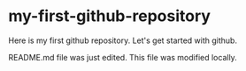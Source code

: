 # my-first-github-repository
Here is my first github repository. Let's get started with github.

README.md file was just edited. This file was modified locally.
